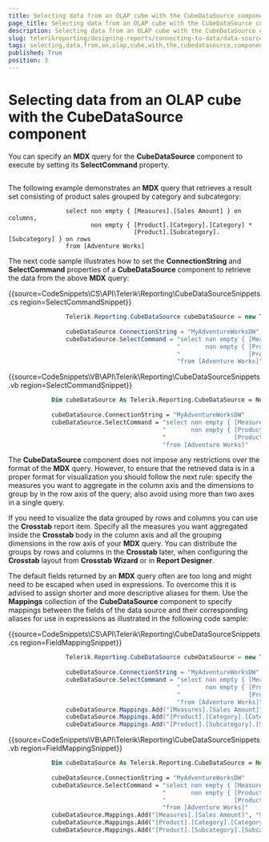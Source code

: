 ```yaml
---
title: Selecting data from an OLAP cube with the CubeDataSource component
page_title: Selecting data from an OLAP cube with the CubeDataSource component | for Telerik Reporting Documentation
description: Selecting data from an OLAP cube with the CubeDataSource component
slug: telerikreporting/designing-reports/connecting-to-data/data-source-components/cubedatasource-component/selecting-data-from-an-olap-cube-with-the-cubedatasource-component
tags: selecting,data,from,an,olap,cube,with,the,cubedatasource,component
published: True
position: 3
---
```


# Selecting data from an OLAP cube with the CubeDataSource component



You can specify an __MDX__ query for the __CubeDataSource__
				component to execute by setting its __SelectCommand__ property.
			

## 

The following example demonstrates an __MDX__ query that retrieves a result
					set consisting of product sales grouped by category and subcategory:
				

	
					select non empty { [Measures].[Sales Amount] } on columns,
						   non empty { [Product].[Category].[Category] *
									   [Product].[Subcategory].[Subcategory] } on rows
					from [Adventure Works]
				



The next code sample illustrates how to set the __ConnectionString__ and
					__SelectCommand__ properties of a __CubeDataSource__
					component to retrieve the data from the above __MDX__ query:
				

{{source=CodeSnippets\CS\API\Telerik\Reporting\CubeDataSourceSnippets.cs region=SelectCommandSnippet}}
````c#
	            Telerik.Reporting.CubeDataSource cubeDataSource = new Telerik.Reporting.CubeDataSource();
	
	            cubeDataSource.ConnectionString = "MyAdventureWorksDW";
	            cubeDataSource.SelectCommand = "select non empty { [Measures].[Sales Amount] } on columns, " +
	                                           "       non empty { [Product].[Category].[Category] * " +
	                                           "                   [Product].[Subcategory].[Subcategory] } on rows " +
	                                           "from [Adventure Works]";
````



{{source=CodeSnippets\VB\API\Telerik\Reporting\CubeDataSourceSnippets.vb region=SelectCommandSnippet}}
````vb
	        Dim cubeDataSource As Telerik.Reporting.CubeDataSource = New Telerik.Reporting.CubeDataSource()
	
	        cubeDataSource.ConnectionString = "MyAdventureWorksDW"
	        cubeDataSource.SelectCommand = "select non empty { [Measures].[Sales Amount] } on columns, " & _
	                                       "       non empty { [Product].[Category].[Category] * " & _
	                                       "                   [Product].[Subcategory].[Subcategory] } on rows " & _
	                                       "from [Adventure Works]"
````



The __CubeDataSource__ component does not impose any restrictions over the format
					of the __MDX__ query. However, to ensure that the retrieved data is in a proper
					format for visualization you should follow the next rule: specify the measures you want to aggregate in
					the column axis and the dimensions to group by in the row axis of the query; also avoid using more than
					two axes in a single query.
				

If you need to visualize the data grouped by rows and columns you can use the __Crosstab__
					report item. Specify all the measures you want aggregated inside the __Crosstab__
					body in the column axis and all the grouping dimensions in the row axis of your __MDX__
					query. You can distribute the groups by rows and columns in the __Crosstab__ later,
					when configuring the __Crosstab__ layout from __Crosstab Wizard__
					or in __Report Designer__.
				

The default fields returned by an __MDX__ query often are too long and might need to be
					escaped when used in expressions. To overcome this it is advised to assign shorter and more descriptive aliases
					for them. Use the __Mappings__ collection of the __CubeDataSource__
					component to specify mappings between the fields of the data source and their corresponding aliases for use in
					expressions as illustrated in the following code sample:
				

{{source=CodeSnippets\CS\API\Telerik\Reporting\CubeDataSourceSnippets.cs region=FieldMappingSnippet}}
````c#
	            Telerik.Reporting.CubeDataSource cubeDataSource = new Telerik.Reporting.CubeDataSource();
	
	            cubeDataSource.ConnectionString = "MyAdventureWorksDW";
	            cubeDataSource.SelectCommand = "select non empty { [Measures].[Sales Amount] } on columns, " +
	                                           "       non empty { [Product].[Category].[Category] * " +
	                                           "                   [Product].[Subcategory].[Subcategory] } on rows " +
	                                           "from [Adventure Works]";
	            cubeDataSource.Mappings.Add("[Measures].[Sales Amount]", "Sales");
	            cubeDataSource.Mappings.Add("[Product].[Category].[Category].[MEMBER_CAPTION]", "Category");
	            cubeDataSource.Mappings.Add("[Product].[Subcategory].[Subcategory].[MEMBER_CAPTION]", "Subcategory");
````



{{source=CodeSnippets\VB\API\Telerik\Reporting\CubeDataSourceSnippets.vb region=FieldMappingSnippet}}
````vb
	        Dim cubeDataSource As Telerik.Reporting.CubeDataSource = New Telerik.Reporting.CubeDataSource()
	
	        cubeDataSource.ConnectionString = "MyAdventureWorksDW"
	        cubeDataSource.SelectCommand = "select non empty { [Measures].[Sales Amount] } on columns, " & _
	                                       "       non empty { [Product].[Category].[Category] * " & _
	                                       "                   [Product].[Subcategory].[Subcategory] } on rows " & _
	                                       "from [Adventure Works]"
	        cubeDataSource.Mappings.Add("[Measures].[Sales Amount]", "Sales")
	        cubeDataSource.Mappings.Add("[Product].[Category].[Category].[MEMBER_CAPTION]", "Category")
	        cubeDataSource.Mappings.Add("[Product].[Subcategory].[Subcategory].[MEMBER_CAPTION]", "Subcategory")
````


